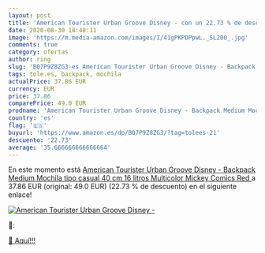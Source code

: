 ```yaml
---
layout: post
title: 'American Tourister Urban Groove Disney - con un 22.73 % de descuento'
date: 2020-08-30 18:48:11
image: 'https://m.media-amazon.com/images/I/41gPKPDPpwL._SL200_.jpg'
comments: true
category: ofertas
author: ring
slug: 'B07P9Z8ZG3-es American Tourister Urban Groove Disney - Backpack Medium...'
tags: tole.es, backpack, mochila
actualPrice: 37.86 EUR
currency: EUR
price: 37.86
comparePrice: 49.0 EUR
prodname: 'American Tourister Urban Groove Disney - Backpack Medium Mochila tipo casual  40 cm  16 litros  Multicolor  Mickey Comics Red '
country: 'es'
flag: '🇪🇸'
buyurl: 'https://www.amazon.es/dp/B07P9Z8ZG3/?tag=tolees-21'
descuento: '22.73'
average: '35.666666666666664'
---
```


En este momento está [American Tourister Urban Groove Disney - Backpack Medium Mochila tipo casual  40 cm  16 litros  Multicolor  Mickey Comics Red ](https://www.amazon.es/dp/B07P9Z8ZG3/?tag=tolees-21) a 37.86 EUR (original: 49.0 EUR) (22.73 %  de descuento) en el siguiente enlace!

[![American Tourister Urban Groove Disney -](https://m.media-amazon.com/images/I/41gPKPDPpwL._SL200_.jpg)](https://www.amazon.es/dp/B07P9Z8ZG3/?tag=tolees-21)

🔎:


[🛒 Aquí!!!](https://www.amazon.es/dp/B07P9Z8ZG3/?tag=tolees-21)
